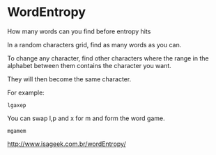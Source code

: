 # WordEntropy
How many words can you find before entropy hits

In a random characters grid, find as many words as you can.

To change any character, find other characters where the range in the alphabet between them contains the character you want.

They will then become the same character.

For example:
```
lgaxep
```
You can swap l,p and x for m and form the word game.

```
mgamem
```

http://www.isageek.com.br/wordEntropy/
